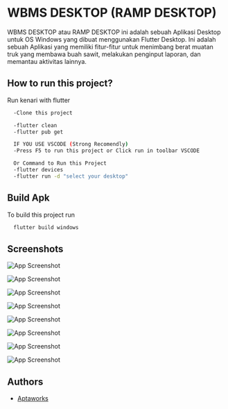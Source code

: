 
# WBMS DESKTOP (RAMP DESKTOP)

WBMS DESKTOP atau RAMP DESKTOP ini adalah sebuah Aplikasi Desktop untuk OS Windows yang dibuat menggunakan Flutter Desktop. Ini adalah sebuah Aplikasi yang memiliki fitur-fitur untuk menimbang berat muatan truk yang membawa buah sawit, melakukan penginput laporan, dan memantau aktivitas lainnya.


## How to run this project?

Run kenari with flutter

```bash
  -Clone this project

  -flutter clean
  -flutter pub get

  IF YOU USE VSCODE (Strong Recomendly)
  -Press F5 to run this project or Click run in toolbar VSCODE

  Or Command to Run this Project
  -flutter devices
  -flutter run -d "select your desktop"
```
    
## Build Apk

To build this project run

```bash
  flutter build windows
```


## Screenshots

![App Screenshot](https://firebasestorage.googleapis.com/v0/b/daycare-apta.appspot.com/o/splash-ramp-desktop.png?alt=media&token=0559b388-307b-41ad-b461-a67acb7e7ab3&_gl=1*rxoply*_ga*MTA1NjQ1MzE0NS4xNjczNDM1NDIx*_ga_CW55HF8NVT*MTY4NjA2NTM3Mi41LjEuMTY4NjA2NTQxOC4wLjAuMA..)

![App Screenshot](https://firebasestorage.googleapis.com/v0/b/daycare-apta.appspot.com/o/tbs-masuk-ramp-desktop.png?alt=media&token=f64c177e-1eff-4f37-9da0-91bd691a0977&_gl=1*1ecliq1*_ga*MTA1NjQ1MzE0NS4xNjczNDM1NDIx*_ga_CW55HF8NVT*MTY4NjA2NTM3Mi41LjEuMTY4NjA2NTUxOC4wLjAuMA..)

![App Screenshot](https://firebasestorage.googleapis.com/v0/b/daycare-apta.appspot.com/o/tbs-keluar-ramp-desktop-nodata.png?alt=media&token=7833659d-84e4-4947-b5eb-ca1261024004&_gl=1*lspd7x*_ga*MTA1NjQ1MzE0NS4xNjczNDM1NDIx*_ga_CW55HF8NVT*MTY4NjA2NTM3Mi41LjEuMTY4NjA2NTUzNC4wLjAuMA..)

![App Screenshot](https://firebasestorage.googleapis.com/v0/b/daycare-apta.appspot.com/o/tbs-keluar-ramp-desktop.png?alt=media&token=4c760563-892e-4ae5-8ca3-14b16df35e53&_gl=1*srimaz*_ga*MTA1NjQ1MzE0NS4xNjczNDM1NDIx*_ga_CW55HF8NVT*MTY4NjA2NTM3Mi41LjEuMTY4NjA2NTU0NS4wLjAuMA..)

![App Screenshot](https://firebasestorage.googleapis.com/v0/b/daycare-apta.appspot.com/o/tbs-barang-ramp-desktop.png?alt=media&token=019e47f2-5b86-4ac6-94c0-4da68395ecd5&_gl=1*5nb5oj*_ga*MTA1NjQ1MzE0NS4xNjczNDM1NDIx*_ga_CW55HF8NVT*MTY4NjA2NTM3Mi41LjEuMTY4NjA2NTU2My4wLjAuMA..)

![App Screenshot](https://firebasestorage.googleapis.com/v0/b/daycare-apta.appspot.com/o/tbs-supplier-ramp-desktop.png?alt=media&token=a6205eca-32ec-4ff9-bc6f-137eea4ed5ea&_gl=1*1i5d6p3*_ga*MTA1NjQ1MzE0NS4xNjczNDM1NDIx*_ga_CW55HF8NVT*MTY4NjA2NTM3Mi41LjEuMTY4NjA2NTU4NS4wLjAuMA..)

![App Screenshot](https://firebasestorage.googleapis.com/v0/b/daycare-apta.appspot.com/o/tbs-laporan-ramp-desktop.png?alt=media&token=5f9a678c-5541-4ac0-8c72-fd76c2080cd3&_gl=1*y04s1d*_ga*MTA1NjQ1MzE0NS4xNjczNDM1NDIx*_ga_CW55HF8NVT*MTY4NjA2NTM3Mi41LjEuMTY4NjA2NTU5Ny4wLjAuMA..)

![App Screenshot](https://firebasestorage.googleapis.com/v0/b/daycare-apta.appspot.com/o/tbs-indikator-ramp-desktop.png?alt=media&token=35d9f081-b0ca-460c-94c3-52d3b04b3d8a&_gl=1*1p9e37v*_ga*MTA1NjQ1MzE0NS4xNjczNDM1NDIx*_ga_CW55HF8NVT*MTY4NjA2NTM3Mi41LjEuMTY4NjA2NTYwOC4wLjAuMA..)



## Authors

- [Aptaworks](https://aptaworks.com/)

